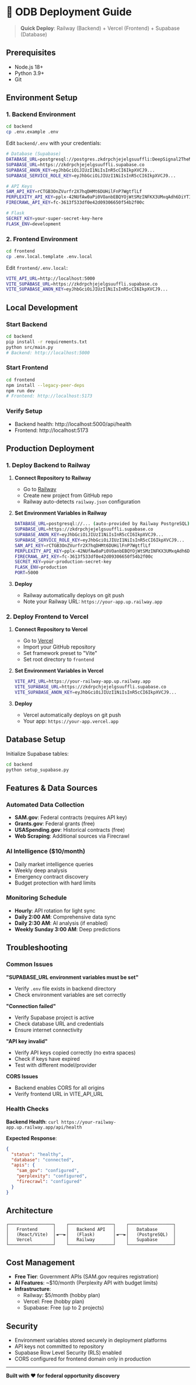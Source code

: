 # 🚀 ODB Deployment Guide

> **Quick Deploy**: Railway (Backend) + Vercel (Frontend) + Supabase (Database)

## Prerequisites

- Node.js 18+
- Python 3.9+
- Git

## Environment Setup

### 1. Backend Environment
```bash
cd backend
cp .env.example .env
```

Edit `backend/.env` with your credentials:
```bash
# Database (Supabase)
DATABASE_URL=postgresql://postgres.zkdrpchjejelgsuuffli:DeepSignal2TheMoon@aws-0-us-east-1.pooler.supabase.com:5432/postgres
SUPABASE_URL=https://zkdrpchjejelgsuuffli.supabase.co
SUPABASE_ANON_KEY=eyJhbGciOiJIUzI1NiIsInR5cCI6IkpXVCJ9...
SUPABASE_SERVICE_ROLE_KEY=eyJhbGciOiJIUzI1NiIsInR5cCI6IkpXVCJ9...

# API Keys
SAM_API_KEY=rCTGB3OnZVurfr2X7hqDHMt6DUHilFnP7WgtflLf
PERPLEXITY_API_KEY=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
FIRECRAWL_API_KEY=fc-3613f533df0e42d09306650f54b2f00c

# Flask
SECRET_KEY=your-super-secret-key-here
FLASK_ENV=development
```

### 2. Frontend Environment
```bash
cd frontend
cp .env.local.template .env.local
```

Edit `frontend/.env.local`:
```bash
VITE_API_URL=http://localhost:5000
VITE_SUPABASE_URL=https://zkdrpchjejelgsuuffli.supabase.co
VITE_SUPABASE_ANON_KEY=eyJhbGciOiJIUzI1NiIsInR5cCI6IkpXVCJ9...
```

## Local Development

### Start Backend
```bash
cd backend
pip install -r requirements.txt
python src/main.py
# Backend: http://localhost:5000
```

### Start Frontend
```bash
cd frontend
npm install --legacy-peer-deps
npm run dev
# Frontend: http://localhost:5173
```

### Verify Setup
- Backend health: http://localhost:5000/api/health
- Frontend: http://localhost:5173

## Production Deployment

### 1. Deploy Backend to Railway

1. **Connect Repository to Railway**
   - Go to [Railway](https://railway.app)
   - Create new project from GitHub repo
   - Railway auto-detects `railway.json` configuration

2. **Set Environment Variables in Railway**
   ```bash
   DATABASE_URL=postgresql://... (auto-provided by Railway PostgreSQL)
   SUPABASE_URL=https://zkdrpchjejelgsuuffli.supabase.co
   SUPABASE_ANON_KEY=eyJhbGciOiJIUzI1NiIsInR5cCI6IkpXVCJ9...
   SUPABASE_SERVICE_ROLE_KEY=eyJhbGciOiJIUzI1NiIsInR5cCI6IkpXVCJ9...
   SAM_API_KEY=rCTGB3OnZVurfr2X7hqDHMt6DUHilFnP7WgtflLf
   PERPLEXITY_API_KEY=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
   FIRECRAWL_API_KEY=fc-3613f533df0e42d09306650f54b2f00c
   SECRET_KEY=your-production-secret-key
   FLASK_ENV=production
   PORT=5000
   ```

3. **Deploy**
   - Railway automatically deploys on git push
   - Note your Railway URL: `https://your-app.up.railway.app`

### 2. Deploy Frontend to Vercel

1. **Connect Repository to Vercel**
   - Go to [Vercel](https://vercel.com)
   - Import your GitHub repository
   - Set framework preset to "Vite"
   - Set root directory to `frontend`

2. **Set Environment Variables in Vercel**
   ```bash
   VITE_API_URL=https://your-railway-app.up.railway.app
   VITE_SUPABASE_URL=https://zkdrpchjejelgsuuffli.supabase.co
   VITE_SUPABASE_ANON_KEY=eyJhbGciOiJIUzI1NiIsInR5cCI6IkpXVCJ9...
   ```

3. **Deploy**
   - Vercel automatically deploys on git push
   - Your app: `https://your-app.vercel.app`

## Database Setup

Initialize Supabase tables:
```bash
cd backend
python setup_supabase.py
```

## Features & Data Sources

### Automated Data Collection
- **SAM.gov**: Federal contracts (requires API key)
- **Grants.gov**: Federal grants (free)
- **USASpending.gov**: Historical contracts (free)
- **Web Scraping**: Additional sources via Firecrawl

### AI Intelligence ($10/month)
- Daily market intelligence queries
- Weekly deep analysis
- Emergency contract discovery
- Budget protection with hard limits

### Monitoring Schedule
- **Hourly**: API rotation for light sync
- **Daily 2:00 AM**: Comprehensive data sync
- **Daily 2:30 AM**: AI analysis (if enabled)
- **Weekly Sunday 3:00 AM**: Deep predictions

## Troubleshooting

### Common Issues

**"SUPABASE_URL environment variables must be set"**
- Verify `.env` file exists in backend directory
- Check environment variables are set correctly

**"Connection failed"**
- Verify Supabase project is active
- Check database URL and credentials
- Ensure internet connectivity

**"API key invalid"**
- Verify API keys copied correctly (no extra spaces)
- Check if keys have expired
- Test with different model/provider

**CORS Issues**
- Backend enables CORS for all origins
- Verify frontend URL in VITE_API_URL

### Health Checks

**Backend Health**: `curl https://your-railway-app.up.railway.app/api/health`

**Expected Response**:
```json
{
  "status": "healthy",
  "database": "connected",
  "apis": {
    "sam_gov": "configured",
    "perplexity": "configured",
    "firecrawl": "configured"
  }
}
```

## Architecture

```
┌─────────────────┐    ┌─────────────────┐    ┌─────────────────┐
│   Frontend      │    │   Backend API   │    │   Database      │
│   (React/Vite)  │◄──►│   (Flask)       │◄──►│   (PostgreSQL)  │
│   Vercel        │    │   Railway       │    │   Supabase      │
└─────────────────┘    └─────────────────┘    └─────────────────┘
```

## Cost Management

- **Free Tier**: Government APIs (SAM.gov requires registration)
- **AI Features**: ~$10/month (Perplexity API with budget limits)
- **Infrastructure**: 
  - Railway: $5/month (hobby plan)
  - Vercel: Free (hobby plan)
  - Supabase: Free (up to 2 projects)

## Security

- Environment variables stored securely in deployment platforms
- API keys not committed to repository
- Supabase Row Level Security (RLS) enabled
- CORS configured for frontend domain only in production

---

**Built with ❤️ for federal opportunity discovery**